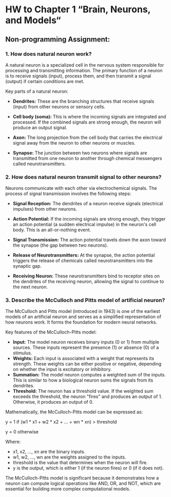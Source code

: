 # HW to Chapter 1 “Brain, Neurons, and Models“
## Non-programming Assignment:
### 1. How does natural neuron work?

A natural neuron is a specialized cell in the nervous system responsible for processing and transmitting information. The primary function of a neuron is to receive signals (input), process them, and then transmit a signal (output) if certain conditions are met.

Key parts of a natural neuron:

- **Dendrites:** These are the branching structures that receive signals (input) from other neurons or sensory cells.

- **Cell body (soma):** This is where the incoming signals are integrated and processed. If the combined signals are strong enough, the neuron will produce an output signal.

- **Axon:** The long projection from the cell body that carries the electrical signal away from the neuron to other neurons or muscles.

- **Synapse:** The junction between two neurons where signals are transmitted from one neuron to another through chemical messengers called neurotransmitters.

### 2. How does natural neuron transmit signal to other neurons?

Neurons communicate with each other via electrochemical signals. The process of signal transmission involves the following steps:

- **Signal Reception:** The dendrites of a neuron receive signals (electrical impulses) from other neurons.

- **Action Potential:** If the incoming signals are strong enough, they trigger an action potential (a sudden electrical impulse) in the neuron's cell body. This is an all-or-nothing event.

- **Signal Transmission:** The action potential travels down the axon toward the synapse (the gap between two neurons).

- **Release of Neurotransmitters:** At the synapse, the action potential triggers the release of chemicals called neurotransmitters into the synaptic gap.

- **Receiving Neuron:** These neurotransmitters bind to receptor sites on the dendrites of the receiving neuron, allowing the signal to continue to the next neuron.

### 3. Describe the McCulloch and Pitts model of artificial neuron?

The McCulloch and Pitts model (introduced in 1943) is one of the earliest models of an artificial neuron and serves as a simplified representation of how neurons work. It forms the foundation for modern neural networks.

Key features of the McCulloch-Pitts model:

- **Input:** The model neuron receives binary inputs (0 or 1) from multiple sources. These inputs represent the presence (1) or absence (0) of a stimulus.
- **Weights:** Each input is associated with a weight that represents its strength. These weights can be either positive or negative, depending on whether the input is excitatory or inhibitory.
- **Summation:** The model neuron computes a weighted sum of the inputs. This is similar to how a biological neuron sums the signals from its dendrites.
- **Threshold:** The neuron has a threshold value. If the weighted sum exceeds the threshold, the neuron "fires" and produces an output of 1. Otherwise, it produces an output of 0.

Mathematically, the McCulloch-Pitts model can be expressed as:

y = 1 if (w1 * x1 + w2 * x2 + ... + wn * xn) > threshold

y = 0 otherwise

Where:

- x1, x2, ..., xn are the binary inputs.
- w1, w2, ..., wn are the weights assigned to the inputs.
- threshold is the value that determines when the neuron will fire.
- y is the output, which is either 1 (if the neuron fires) or 0 (if it does not).

The McCulloch-Pitts model is significant because it demonstrates how a neuron can compute logical operations like AND, OR, and NOT, which are essential for building more complex computational models.


